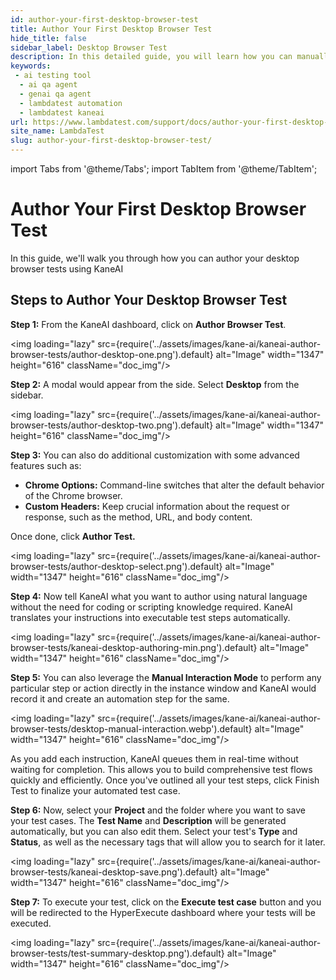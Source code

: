 ```yaml
---
id: author-your-first-desktop-browser-test
title: Author Your First Desktop Browser Test
hide_title: false
sidebar_label: Desktop Browser Test
description: In this detailed guide, you will learn how you can manually author your first desktop browser test with KaneAI.
keywords:
 - ai testing tool
  - ai qa agent
  - genai qa agent
  - lambdatest automation
  - lambdatest kaneai
url: https://www.lambdatest.com/support/docs/author-your-first-desktop-browser-test
site_name: LambdaTest
slug: author-your-first-desktop-browser-test/
---
```


import Tabs from '@theme/Tabs';
import TabItem from '@theme/TabItem';

<script type="application/ld+json"
      dangerouslySetInnerHTML={{ __html: JSON.stringify({
       "@context": "https://schema.org",
        "@type": "BreadcrumbList",
        "itemListElement": [{
          "@type": "ListItem",
          "position": 1,
          "name": "Home",
          "item": "https://www.lambdatest.com"
        },{
          "@type": "ListItem",
          "position": 2,
          "name": "Support",
          "item": "https://www.lambdatest.com/support/docs/"
        },{
          "@type": "ListItem",
          "position": 3,
          "name": "Author Your First Desktop Browser Test",
          "item": "https://www.lambdatest.com/support/docs/author-your-first-desktop-browser-test"
        }]
      })
    }}
></script>
# Author Your First Desktop Browser Test

In this guide, we'll walk you through how you can author your desktop browser tests using KaneAI

## Steps to Author Your Desktop Browser Test

**Step 1:** From the KaneAI dashboard, click on **Author Browser Test**.

<img loading="lazy" src={require('../assets/images/kane-ai/kaneai-author-browser-tests/author-desktop-one.png').default} alt="Image" width="1347" height="616"  className="doc_img"/>

**Step 2:** A modal would appear from the side. Select **Desktop** from the sidebar. 

<img loading="lazy" src={require('../assets/images/kane-ai/kaneai-author-browser-tests/author-desktop-two.png').default} alt="Image" width="1347" height="616"  className="doc_img"/>



**Step 3:** You can also do additional customization with some advanced features such as:

- **Chrome Options:** Command-line switches that alter the default behavior of the Chrome browser. 
- **Custom Headers:**  Kееp crucial information about thе rеquеst or rеsponsе, such as thе mеthod, URL, and body contеnt.

Once done, click **Author Test.**

<img loading="lazy" src={require('../assets/images/kane-ai/kaneai-author-browser-tests/author-desktop-select.png').default} alt="Image" width="1347" height="616"  className="doc_img"/>

**Step 4:** Now tell KaneAI what you want to author using natural language without the need for coding or scripting knowledge required. KaneAI translates your instructions into executable test steps automatically. 

<img loading="lazy" src={require('../assets/images/kane-ai/kaneai-author-browser-tests/kaneai-desktop-authoring-min.png').default} alt="Image" width="1347" height="616"  className="doc_img"/> 

**Step 5:** You can also leverage the **Manual Interaction Mode** to perform any particular step or action directly in the instance window and KaneAI would record it and create an automation step for the same. 

<img loading="lazy" src={require('../assets/images/kane-ai/kaneai-author-browser-tests/desktop-manual-interaction.webp').default} alt="Image" width="1347" height="616"  className="doc_img"/>

As you add each instruction, KaneAI queues them in real-time without waiting for completion. This allows you to build comprehensive test flows quickly and efficiently. Once you've outlined all your test steps, click Finish Test to finalize your automated test case.

**Step 6:** Now, select your **Project** and the folder where you want to save your test cases. The **Test Name** and **Description** will be generated automatically, but you can also edit them. Select your test's **Type** and **Status**, as well as the necessary tags that will allow you to search for it later.

<img loading="lazy" src={require('../assets/images/kane-ai/kaneai-author-browser-tests/kaneai-desktop-save.png').default} alt="Image" width="1347" height="616"  className="doc_img"/>

**Step 7:** To execute your test, click on the **Execute test case** button and you will be redirected to the HyperExecute dashboard where your tests will be executed.

<img loading="lazy" src={require('../assets/images/kane-ai/kaneai-author-browser-tests/test-summary-desktop.png').default}  alt="Image" width="1347" height="616"  className="doc_img"/>







